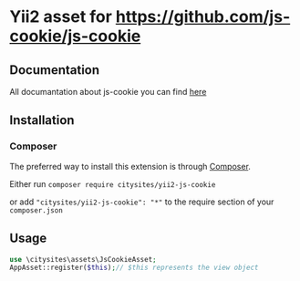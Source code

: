 # Yii2 asset for https://github.com/js-cookie/js-cookie

## Documentation

All documantation about js-cookie you can find [here](https://github.com/js-cookie/js-cookie)

## Installation

### Composer

The preferred way to install this extension is through [Composer](http://getcomposer.org/).

Either run ```composer require citysites/yii2-js-cookie```

or add ```"citysites/yii2-js-cookie": "*"``` to the require section of your ```composer.json```

## Usage

```php
use \citysites\assets\JsCookieAsset;
AppAsset::register($this);// $this represents the view object
```

